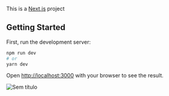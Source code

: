 This is a [Next.js](https://nextjs.org/) project

## Getting Started

First, run the development server:

```bash
npm run dev
# or
yarn dev
```

Open [http://localhost:3000](http://localhost:3000) with your browser to see the result.

![Sem título](https://user-images.githubusercontent.com/104576340/198152580-9c7ac27f-a488-4672-b45e-2ccfbad45005.png)
